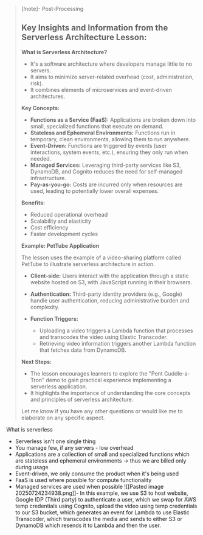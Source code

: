 
>[!note]- Post-Processing
>## Key Insights and Information from the Serverless Architecture Lesson:
>
>**What is Serverless Architecture?**
>
>* It's a software architecture where developers manage little to no servers.
>* It aims to minimize server-related overhead (cost, administration, risk).
>* It combines elements of microservices and event-driven architectures.
>
>**Key Concepts:**
>
>* **Functions as a Service (FaaS):** Applications are broken down into small, specialized functions that execute on demand.
>* **Stateless and Ephemeral Environments:** Functions run in temporary, clean environments, allowing them to run anywhere.
>* **Event-Driven:** Functions are triggered by events (user interactions, system events, etc.), ensuring they only run when needed.
>* **Managed Services:** Leveraging third-party services like S3, DynamoDB, and Cognito reduces the need for self-managed infrastructure.
>* **Pay-as-you-go:** Costs are incurred only when resources are used, leading to potentially lower overall expenses.
>
>**Benefits:**
>
>* Reduced operational overhead
>* Scalability and elasticity
>* Cost efficiency
>* Faster development cycles
>
>**Example: PetTube Application**
>
>The lesson uses the example of a video-sharing platform called PetTube to illustrate serverless architecture in action.
>
>* **Client-side:** Users interact with the application through a static website hosted on S3, with JavaScript running in their browsers.
>* **Authentication:** Third-party identity providers (e.g., Google) handle user authentication, reducing administrative burden and complexity.
>* **Function Triggers:**
>
>    * Uploading a video triggers a Lambda function that processes and transcodes the video using Elastic Transcoder.
>    * Retrieving video information triggers another Lambda function that fetches data from DynamoDB.
>
>**Next Steps:**
>
>* The lesson encourages learners to explore the "Pent Cuddle-a-Tron" demo to gain practical experience implementing a serverless application.
>* It highlights the importance of understanding the core concepts and principles of serverless architecture.
>
>
>
>Let me know if you have any other questions or would like me to elaborate on any specific aspect.
>

What is serverless
- Serverless isn't one single thing
- You manage few, if any servers - low overhead
- Applications are a collection of small and specialized functions which are stateless and ephemeral environments -> thus we are billed only during usage
- Event-driven, we only consume the product when it's being used
- FaaS is used where possible for compute functionality
- Managed services are used when possible
![[Pasted image 20250724234938.png]]- In this example, we use S3 to host website, Google IDP (Third party) to authenticate a user, which we swap for AWS temp credentials using Cognito, upload the video using temp credentials to our S3 bucket, which generates an event for Lambda to use Elastic Transcoder, which transcodes the media and sends to either S3 or DynamoDB which resends it to Lambda and then the user.